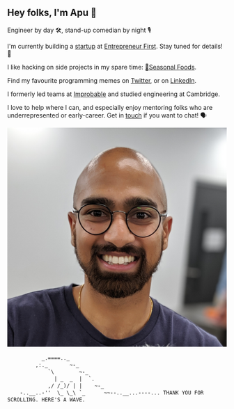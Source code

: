## Hey folks, I'm Apu 👋

Engineer by day 🛠, stand-up comedian by night 🎙

I'm currently building a [startup](https://sidetrack.tech) at [Entrepreneur First](https://joinef.com). Stay tuned for details! 👀

I like hacking on side projects in my spare time: [🥗Seasonal Foods](https://twitter.com/seasonalfoods3).

Find my favourite programming memes on [Twitter](https://twitter.com/apuchitnis), or on [LinkedIn](https://www.linkedin.com/in/apuchitnis).

I formerly led teams at [Improbable](http://improbable.io/) and studied engineering at Cambridge.

I love to help where I can, and especially enjoy mentoring folks who are underrepresented or early-career. Get in [touch](https://calendly.com/apuchitnis) if you want to chat! 🗣

![Me](images/apu.jpg)



```
           _.====.._
         ,:._       ~-_
             `\        ~-_
               | _  _  |  `.
             ,/ /_)/ | |    ~-_
    -..__..-''  \_ \_\ `_      ~~--..__...----... THANK YOU FOR SCROLLING. HERE'S A WAVE.
```
